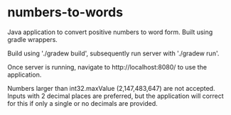 # numbers-to-words
Java application to convert positive numbers to word form. Built using gradle wrappers.

Build using './gradew build', subsequently run server with './gradew run'.

Once server is running, navigate to http://localhost:8080/ to use the application.

Numbers larger than int32.maxValue (2,147,483,647) are not accepted. Inputs with 2 decimal places are preferred, but the application will correct for this if only a single or no decimals are provided.
